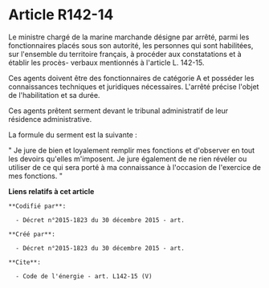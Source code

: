 # Article R142-14

Le ministre chargé de la marine marchande désigne par arrêté, parmi les fonctionnaires placés sous son autorité, les
personnes qui sont habilitées, sur l'ensemble du territoire français, à procéder aux constatations et à établir les procès-
verbaux mentionnés à l'article L. 142-15. 

Ces agents doivent être des fonctionnaires de catégorie A et posséder les connaissances techniques et juridiques nécessaires.
L'arrêté précise l'objet de l'habilitation et sa durée. 

Ces agents prêtent serment devant le tribunal administratif de leur résidence administrative. 

La formule du serment est la suivante : 

" Je jure de bien et loyalement remplir mes fonctions et d'observer en tout les devoirs qu'elles m'imposent. Je jure
également de ne rien révéler ou utiliser de ce qui sera porté à ma connaissance à l'occasion de l'exercice de mes fonctions.
"

**Liens relatifs à cet article**

	**Codifié par**:

	  - Décret n°2015-1823 du 30 décembre 2015 - art.

	**Créé par**:

	  - Décret n°2015-1823 du 30 décembre 2015 - art.

	**Cite**:

	  - Code de l'énergie - art. L142-15 (V)
